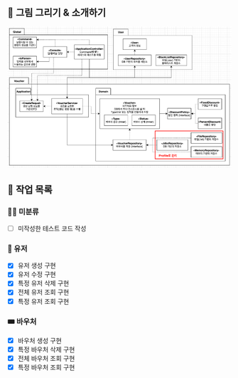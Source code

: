 ## 🎨 그림 그리기 & 소개하기
![img.png](weekly2.png)

## 🔪 작업 목록

### 🤷‍♂️ 미분류 
- [ ] 미작성한 테스트 코드 작성

### 👤 유저
- [x] 유저 생성 구현
- [x] 유저 수정 구현
- [x] 특정 유저 삭제 구현
- [x] 전체 유저 조회 구현
- [x] 특정 유저 조회 구현

### 🎟️ 바우처
- [x] 바우처 생성 구현
- [x] 특정 바우처 삭제 구현
- [x] 전체 바우처 조회 구현
- [x] 특정 바우처 조회 구현
